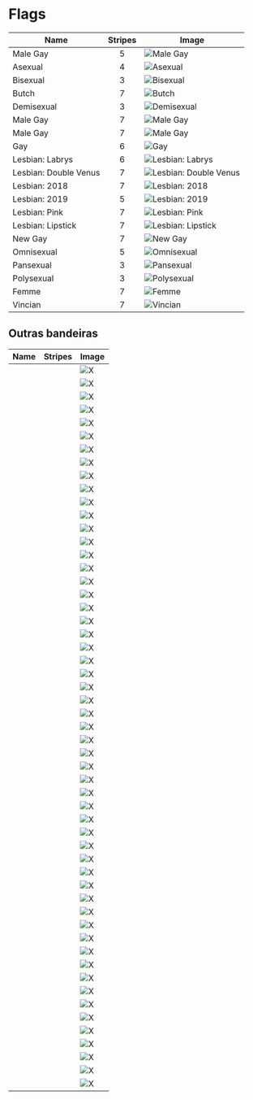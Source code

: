 # Flags

| Name                  | Stripes | Image                                                                        |
| --------------------- | :-----: | ---------------------------------------------------------------------------- |
| Male Gay              |    5    | ![Male Gay](5-striped_New_Gay_Male_Pride_Flag.svg)                           |
| Asexual               |    4    | ![Asexual](Asexual_Pride_Flag.svg)                                           |
| Bisexual              |    3    | ![Bisexual](Bisexual_Pride_Flag.svg)                                         |
| Butch                 |    7    | ![Butch](Butchflag_2.png)                                                    |
| Demisexual            |    3    | ![Demisexual](Demisexual_Pride_Flag.svg)                                     |
| Male Gay              |    7    | ![Male Gay](<GAY_MEN_PRIDE_FLAG (1).svg>)                                    |
| Male Gay              |    7    | ![Male Gay](GAY_MEN_PRIDE_FLAG.svg)                                          |
| Gay                   |    6    | ![Gay](Gay_Pride_Flag.svg)                                                   |
| Lesbian: Labrys       |    6    | ![Lesbian: Labrys](Labrys_Lesbian_Flag.svg)                                  |
| Lesbian: Double Venus |    7    | ![Lesbian: Double Venus](Lesbian_Pride_double-Venus_canton_rainbow_flag.svg) |
| Lesbian: 2018         |    7    | ![Lesbian: 2018](Lesbian_pride_flag_2018.svg)                                |
| Lesbian: 2019         |    5    | ![Lesbian: 2019](Lesbian_Pride_Flag_2019.svg)                                |
| Lesbian: Pink         |    7    | ![Lesbian: Pink](Lesbian_Pride_pink_flag.svg)                                |
| Lesbian: Lipstick     |    7    | ![Lesbian: Lipstick](Lipstick_lesbian_Pride_Flag.svg)                        |
| New Gay               |    7    | ![New Gay](New_Gay_Pride_Flag.svg)                                           |
| Omnisexual            |    5    | ![Omnisexual](Omnisexuality_flag.svg)                                        |
| Pansexual             |    3    | ![Pansexual](Pansexuality_Pride_Flag.svg)                                    |
| Polysexual            |    3    | ![Polysexual](Polysexuality_Pride_Flag.svg)                                  |
| Femme                 |    7    | ![Femme](The_Femme_flag.webp)                                                |
| Vincian               |    7    | ![Vincian](Vincian_flag_(original).svg)                                      |

## Outras bandeiras

| Name | Stripes | Image                                                    |
| ---- | :-----: | -------------------------------------------------------- |
|      |         | ![X](5-striped_New_Gay_Male_Pride_Flag.svg)              |
|      |         | ![X](Abrosexual_flag.svg)                                |
|      |         | ![X](Acefluxflag.svg)                                    |
|      |         | ![X](Agender_pride_flag.svg)                             |
|      |         | ![X](Aroace_flag.svg)                                    |
|      |         | ![X](Aromantic_Pride_Flag.svg)                           |
|      |         | ![X](Asexual_Pride_Flag.svg)                             |
|      |         | ![X](Bear_Brotherhood_flag.svg)                          |
|      |         | ![X](Bigender_Flag.svg)                                  |
|      |         | ![X](Bisexual_Pride_Flag.svg)                            |
|      |         | ![X](Brazil_Gay_flag.svg)                                |
|      |         | ![X](Butchflag_2.png)                                    |
|      |         | ![X](Canada_Pride_flag.svg)                              |
|      |         | ![X](Demiboy_Flag.svg)                                   |
|      |         | ![X](Demigirl_Flag.svg)                                  |
|      |         | ![X](Demiromantic_Pride_Flag.svg)                        |
|      |         | ![X](Demisexual_Pride_Flag.svg)                          |
|      |         | ![X](Gay_Flag_of_South_Africa.svg)                       |
|      |         | ![X](GAY_MEN_PRIDE_FLAG.svg)                             |
|      |         | ![X](Gay_Pride_Flag_of_Poland.svg)                       |
|      |         | ![X](Gay_Pride_flag_of_the_United_Kingdom.svg)           |
|      |         | ![X](Gay_Pride_Flag.svg)                                 |
|      |         | ![X](Genderfluidity_Pride-Flag.svg)                      |
|      |         | ![X](Genderflux_Pride_Flag.png)                          |
|      |         | ![X](Genderqueer_Pride_Flag.svg)                         |
|      |         | ![X](Gray-aromantic_Pride_Flag.png)                      |
|      |         | ![X](Grey_asexuality_flag.svg)                           |
|      |         | ![X](Intersex_Pride_Flag.svg)                            |
|      |         | ![X](Intersex-inclusive_pride_flag.svg)                  |
|      |         | ![X](Labrys_Lesbian_Flag.svg)                            |
|      |         | ![X](Leather,_Latex,_and_BDSM_pride_-_Light.svg)         |
|      |         | ![X](Lesbian_Pride_double-Venus_canton_rainbow_flag.svg) |
|      |         | ![X](Lesbian_pride_flag_2018.svg)                        |
|      |         | ![X](Lesbian_Pride_Flag_2019.svg)                        |
|      |         | ![X](Lesbian_Pride_pink_flag.svg)                        |
|      |         | ![X](LGBTQ+_rainbow_flag_Quasar__Progress__variant.svg)  |
|      |         | ![X](Lipstick_lesbian_Pride_Flag.svg)                    |
|      |         | ![X](Maverique_flag.svg)                                 |
|      |         | ![X](MLM_flag.svg)                                       |
|      |         | ![X](New_Gay_Pride_Flag.svg)                             |
|      |         | ![X](Nonbinary_flag.svg)                                 |
|      |         | ![X](Omnisexuality_flag.svg)                             |
|      |         | ![X](Pangender_flag.svg)                                 |
|      |         | ![X](Pansexuality_Pride_Flag.svg)                        |
|      |         | ![X](Philadelphia_Pride_Flag.svg)                        |
|      |         | ![X](Polyamory_Pride_Flag.svg)                           |
|      |         | ![X](Polysexuality_Pride_Flag.svg)                       |
|      |         | ![X](Pride_flag_Serbia_basic.png)                        |
|      |         | ![X](Queer_Flag.svg)                                     |
|      |         | ![X](Sapphic_Flag_alternate_with_violet.svg)             |
|      |         | ![X](The_Femme_flag.webp)                                |
|      |         | ![X](Transgender_Pride_flag.svg)                         |
|      |         | ![X](Tricolor_Polyamory_Pride_Flag.svg)                  |
|      |         | ![X](Two-Spirit_Flag.svg)                                |
|      |         | ![X](Vincian_flag_(original).svg)                        |
